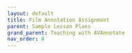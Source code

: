```yaml
---
layout: default
title: Film Annotation Assignment
parent: Sample Lesson Plans
grand_parent: Teaching with AVAnnotate
nav_order: 8
---
```


